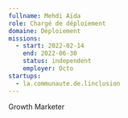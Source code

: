 ```yaml
---
fullname: Mehdi Aïda
role: Chargé de déploiement
domaine: Déploiement
missions:
  - start: 2022-02-14
    end: 2022-06-30
    status: independent
    employer: Octo
startups:
  - la.communaute.de.linclusion
---
```


Growth Marketer
